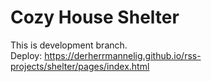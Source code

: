 # Cozy House Shelter
This is development branch.  
Deploy: https://derherrmannelig.github.io/rss-projects/shelter/pages/index.html